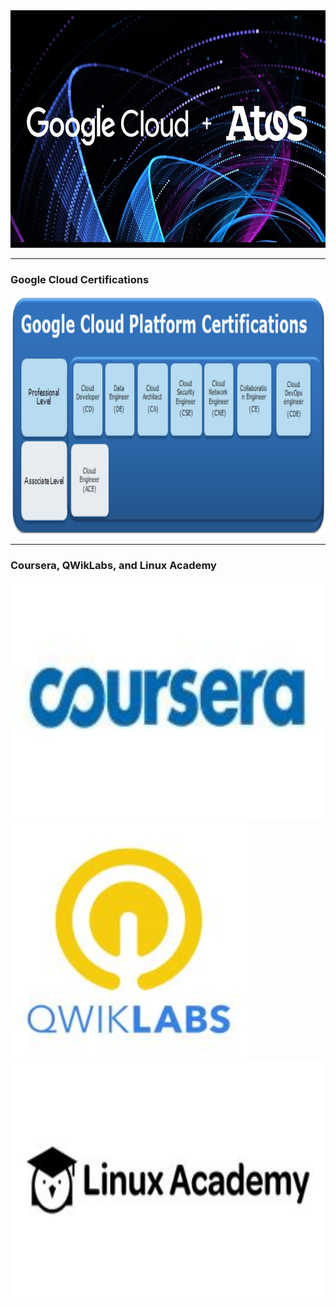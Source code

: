 
<img src="https://raw.githubusercontent.com/stefanhansatos/gitpitch-template/GCP_Atos_101/assets/image/google-atos.jpg" alt="Google Cloud  + Atos" title="Google Cloud Platform" height="380"/>

---
### Google Cloud Certifications

<img src="https://raw.githubusercontent.com/stefanhansatos/gitpitch-template/GCP_Atos_101/assets/image/certifications.png" alt="GCP Certifications" title="Google Cloud Platform" height="380"/>

---
### Coursera, QWikLabs, and Linux Academy


<img src="https://raw.githubusercontent.com/stefanhansatos/gitpitch-template/GCP_Atos_101/assets/image/coursera.jpeg" alt="Coursera" height="380"/>
<img src="https://raw.githubusercontent.com/stefanhansatos/gitpitch-template/GCP_Atos_101/assets/image/qwiklabs.jpeg" alt="QWikLabs" height="380"/>
<img src="https://raw.githubusercontent.com/stefanhansatos/gitpitch-template/GCP_Atos_101/assets/image/linux-academy.jpeg" alt="Linux Academy" height="380"/>

